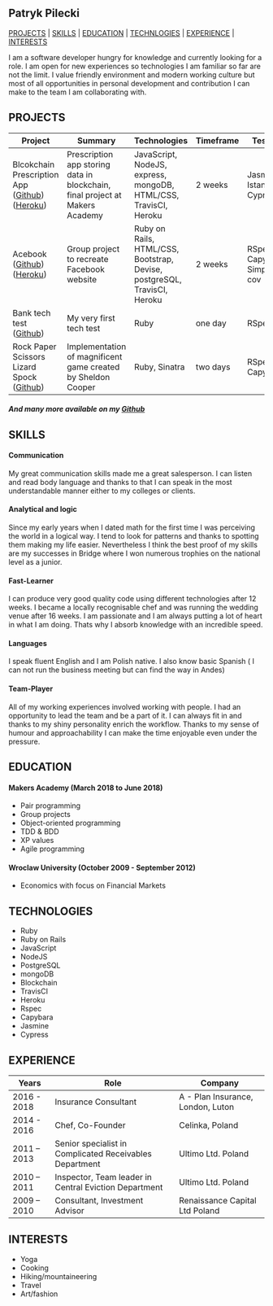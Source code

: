 ## Patryk Pilecki

[PROJECTS](#projects) | [SKILLS](#skills) | [EDUCATION](#education) | [TECHNLOGIES](#technologies) | [EXPERIENCE](#experience) | [INTERESTS](#interests)

I am a software developer hungry for knowledge and currently looking for a role. I am open for new experiences so technologies I am familiar so far are not the limit. I value friendly environment and modern working culture but most of all opportunities in personal development and contribution I can make to the team I am collaborating with.

## PROJECTS

| Project       | Summary       | Technologies  | Timeframe | Testing |
| ------------- |---------------| --------------|-----------|---------|
| Blcokchain Prescription App ([Github](https://github.com/Daniel57910/blockchain_project)) ([Heroku](https://secure-everglades-20518.herokuapp.com/))| Prescription app storing data in blockchain, final project at Makers Academy | JavaScript, NodeJS, express, mongoDB, HTML/CSS, TravisCI, Heroku | 2 weeks | Jasmine, Istanbul, Cypress |
| Acebook ([Github](https://github.com/gabrielhochstatter/acebook-byte-2)) ([Heroku](https://acebook-byte-2.herokuapp.com/))| Group project to recreate Facebook website | Ruby on Rails, HTML/CSS, Bootstrap, Devise, postgreSQL, TravisCI, Heroku | 2 weeks | RSpec, Capybara, Simple-cov |
| Bank tech test ([Github](https://github.com/Pil3q/bank_tech_test)) | My very first tech test | Ruby | one day |RSpec |
| Rock Paper Scissors Lizard Spock ([Github](https://github.com/Pil3q/rps-challenge)) | Implementation of magnificent game created by Sheldon Cooper| Ruby, Sinatra | two days | RSpec, Capybara |

##### And many more available on my [Github](https://github.com/Pil3q?tab=repositories)

## SKILLS

#### Communication

My great communication skills made me a great salesperson. I can listen and read body language and thanks to that I can speak in the most understandable manner either to my colleges or clients.

#### Analytical and logic

Since my early years when I dated math for the first time I was perceiving the world in a logical way. I tend to look for patterns and thanks to spotting them making my life easier. Nevertheless I think the best proof of my skills are my successes in Bridge where I won numerous trophies on the national level as a junior.

#### Fast-Learner

I can produce very good quality code using different technologies after 12 weeks. I became a locally recognisable chef and was running the wedding venue after 16 weeks. I am passionate and I am always putting a lot of heart in what I am doing. Thats why I absorb knowledge with an incredible speed.

#### Languages

I speak fluent English and I am Polish native. I also know basic Spanish ( I can not run the business meeting but can find the way in Andes)

#### Team-Player

All of my working experiences involved working with people. I had an opportunity to lead the team and be a part of it. I can always fit in and thanks to my shiny personality enrich the workflow. Thanks to my sense of humour and approachability I can make the time enjoyable even under the pressure.

## EDUCATION

#### Makers Academy (March 2018 to June 2018)

- Pair programming
- Group projects
- Object-oriented programming
- TDD & BDD
- XP values
- Agile programming

#### Wroclaw University (October 2009 - September 2012)

- Economics with focus on Financial Markets

## TECHNOLOGIES

- Ruby
- Ruby on Rails
- JavaScript
- NodeJS
- PostgreSQL
- mongoDB
- Blockchain
- TravisCI
- Heroku
- Rspec
- Capybara
- Jasmine
- Cypress

## EXPERIENCE

| Years | Role | Company |
|------ |------------------------------|-------------|
|2016 - 2018 | Insurance Consultant | A - Plan Insurance, London, Luton
|2014 - 2016 | Chef, Co-Founder | Celinka, Poland
|2011 – 2013| Senior specialist in Complicated Receivables Department | Ultimo Ltd. Poland|
|2010 – 2011| Inspector, Team leader in Central Eviction Department | Ultimo Ltd. Poland
|2009 – 2010| Consultant, Investment Advisor |Renaissance Capital Ltd Poland|

## INTERESTS

- Yoga
- Cooking
- Hiking/mountaineering
- Travel
- Art/fashion
